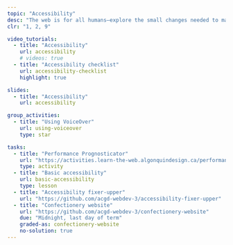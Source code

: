 ```yaml
---
topic: "Accessibility"
desc: "The web is for all humans—explore the small changes needed to make that a reality."
clr: "1, 2, 9"

video_tutorials:
  - title: "Accessibility"
    url: accessibility
    # videos: true
  - title: "Accessibility checklist"
    url: accessibility-checklist
    highlight: true

slides:
  - title: "Accessibility"
    url: accessibility

group_activities:
  - title: "Using VoiceOver"
    url: using-voiceover
    type: star

tasks:
  - title: "Performance Prognosticator"
    url: "https://activities.learn-the-web.algonquindesign.ca/performance-prognosticator/"
    type: activity
  - title: "Basic accessibility"
    url: basic-accessibility
    type: lesson
  - title: "Accessibility fixer-upper"
    url: "https://github.com/acgd-webdev-3/accessibility-fixer-upper"
  - title: "Confectionery website"
    url: "https://github.com/acgd-webdev-3/confectionery-website"
    due: "Midnight, last day of term"
    graded-as: confectionery-website
    no-solution: true
---
```

